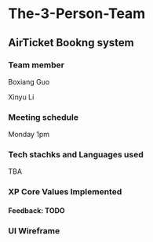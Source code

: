 # The-3-Person-Team

## AirTicket Bookng system

### Team member 

Boxiang Guo

Xinyu Li

### Meeting schedule

Monday 1pm

### Tech stachks and Languages used

TBA

### XP Core Values Implemented

#### Feedback: TODO

### UI Wireframe

